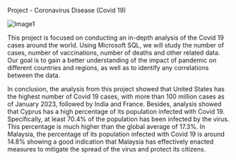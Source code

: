 Project - Coronavirus Disease (Covid 19)

![Image1](https://user-images.githubusercontent.com/122255738/222175516-81a1a427-4646-4a88-9ebd-01352d52cfae.png)

This project is focused on conducting an in-depth analysis of the Covid 19 cases around the world. Using Microsoft SQL, we will study the number of cases, number of vaccinations, number of deaths and other related data. Our goal is to gain a better understanding of the impact of pandemic on different countries and regions, as well as to identify any correlations between the data. 

In conclusion, the analysis from this project showed that United States has the highest number of Covid 19 cases, with more than 100 million cases as of January 2023, followed by India and France. Besides, analysis showed that Cyprus has a high percentage of its population infected with Covid 19. Specifically, at least 70.4% of the population has been infected by the virus. This percentage is much higher than the global average of 17.3%. In Malaysia, the percentage of its population infected with Covid 19 is around 14.8% showing a good indication that Malaysia has effectively enacted measures to mitigate the spread of the virus and protect its citizens.
